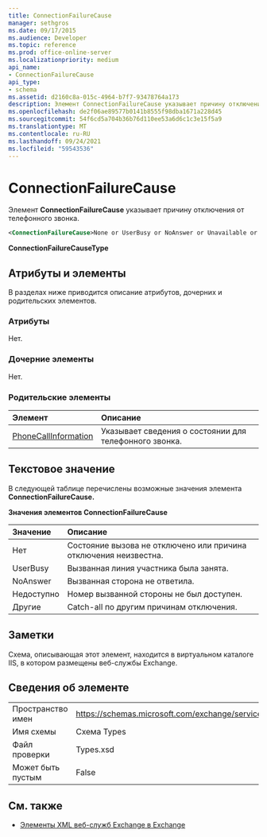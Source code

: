 ```yaml
---
title: ConnectionFailureCause
manager: sethgros
ms.date: 09/17/2015
ms.audience: Developer
ms.topic: reference
ms.prod: office-online-server
ms.localizationpriority: medium
api_name:
- ConnectionFailureCause
api_type:
- schema
ms.assetid: d2160c8a-015c-4964-b7f7-93478764a173
description: Элемент ConnectionFailureCause указывает причину отключения от телефонного звонка.
ms.openlocfilehash: de2f06ae89577b0141b8555f98dba1671a228d45
ms.sourcegitcommit: 54f6cd5a704b36b76d110ee53a6d6c1c3e15f5a9
ms.translationtype: MT
ms.contentlocale: ru-RU
ms.lasthandoff: 09/24/2021
ms.locfileid: "59543536"
---
```

# <a name="connectionfailurecause"></a>ConnectionFailureCause

Элемент **ConnectionFailureCause** указывает причину отключения от телефонного звонка. 
  
```xml
<ConnectionFailureCause>None or UserBusy or NoAnswer or Unavailable or Other</ConnectionFailureCause>
```

 **ConnectionFailureCauseType**
## <a name="attributes-and-elements"></a>Атрибуты и элементы

В разделах ниже приводится описание атрибутов, дочерних и родительских элементов.
  
### <a name="attributes"></a>Атрибуты

Нет.
  
### <a name="child-elements"></a>Дочерние элементы

Нет.
  
### <a name="parent-elements"></a>Родительские элементы

|**Элемент**|**Описание**|
|:-----|:-----|
|[PhoneCallInformation](phonecallinformation.md) <br/> |Указывает сведения о состоянии для телефонного звонка.  <br/> |
   
## <a name="text-value"></a>Текстовое значение

В следующей таблице перечислены возможные значения элемента **ConnectionFailureCause.** 
  
**Значения элементов ConnectionFailureCause**

|**Значение**|**Описание**|
|:-----|:-----|
|Нет  <br/> |Состояние вызова не отключено или причина отключения неизвестна.  <br/> |
|UserBusy  <br/> |Вызванная линия участника была занята.  <br/> |
|NoAnswer  <br/> |Вызванная сторона не ответила.  <br/> |
|Недоступно  <br/> |Номер вызванной стороны не был доступен.  <br/> |
|Другие  <br/> |Catch-all по другим причинам отключения.  <br/> |
   
## <a name="remarks"></a>Заметки

Схема, описывающая этот элемент, находится в виртуальном каталоге IIS, в котором размещены веб-службы Exchange.
  
## <a name="element-information"></a>Сведения об элементе

|||
|:-----|:-----|
|Пространство имен  <br/> |https://schemas.microsoft.com/exchange/services/2006/types  <br/> |
|Имя схемы  <br/> |Схема Types  <br/> |
|Файл проверки  <br/> |Types.xsd  <br/> |
|Может быть пустым  <br/> |False  <br/> |
   
## <a name="see-also"></a>См. также



- [Элементы XML веб-служб Exchange в Exchange](ews-xml-elements-in-exchange.md)

